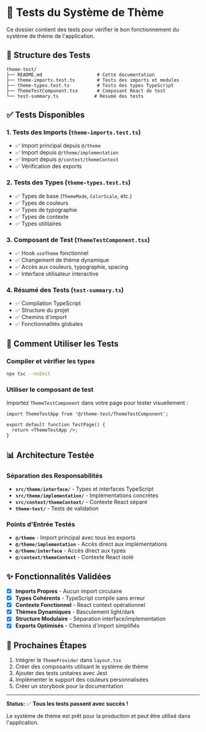 # 🧪 Tests du Système de Thème

Ce dossier contient des tests pour vérifier le bon fonctionnement du système de thème de l'application.

## 📁 Structure des Tests

```
theme-test/
├── README.md                    # Cette documentation
├── theme-imports.test.ts        # Tests des imports et modules
├── theme-types.test.ts          # Tests des types TypeScript
├── ThemeTestComponent.tsx       # Composant React de test
└── test-summary.ts             # Résumé des tests
```

## ✅ Tests Disponibles

### 1. Tests des Imports (`theme-imports.test.ts`)
- ✅ Import principal depuis `@/theme`
- ✅ Import depuis `@/theme/implementation`
- ✅ Import depuis `@/context/themeContext`
- ✅ Vérification des exports

### 2. Tests des Types (`theme-types.test.ts`)
- ✅ Types de base (`ThemeMode`, `ColorScale`, etc.)
- ✅ Types de couleurs
- ✅ Types de typographie
- ✅ Types de contexte
- ✅ Types utilitaires

### 3. Composant de Test (`ThemeTestComponent.tsx`)
- ✅ Hook `useTheme` fonctionnel
- ✅ Changement de thème dynamique
- ✅ Accès aux couleurs, typographie, spacing
- ✅ Interface utilisateur interactive

### 4. Résumé des Tests (`test-summary.ts`)
- ✅ Compilation TypeScript
- ✅ Structure du projet
- ✅ Chemins d'import
- ✅ Fonctionnalités globales

## 🚀 Comment Utiliser les Tests

### Compiler et vérifier les types
```bash
npx tsc --noEmit
```

### Utiliser le composant de test
Importez `ThemeTestComponent` dans votre page pour tester visuellement :

```tsx
import ThemeTestApp from '@/theme-test/ThemeTestComponent';

export default function TestPage() {
  return <ThemeTestApp />;
}
```

## 📊 Architecture Testée

### Séparation des Responsabilités
- **`src/theme/interface/`** - Types et interfaces TypeScript
- **`src/theme/implementation/`** - Implémentations concrètes
- **`src/context/themeContext/`** - Contexte React séparé
- **`theme-test/`** - Tests de validation

### Points d'Entrée Testés
- **`@/theme`** - Import principal avec tous les exports
- **`@/theme/implementation`** - Accès direct aux implémentations
- **`@/theme/interface`** - Accès direct aux types
- **`@/context/themeContext`** - Contexte React isolé

## ✨ Fonctionnalités Validées

- [x] **Imports Propres** - Aucun import circulaire
- [x] **Types Cohérents** - TypeScript compile sans erreur
- [x] **Contexte Fonctionnel** - React context opérationnel
- [x] **Thèmes Dynamiques** - Basculement light/dark
- [x] **Structure Modulaire** - Séparation interface/implementation
- [x] **Exports Optimisés** - Chemins d'import simplifiés

## 🎯 Prochaines Étapes

1. Intégrer le `ThemeProvider` dans `layout.tsx`
2. Créer des composants utilisant le système de thème
3. Ajouter des tests unitaires avec Jest
4. Implémenter le support des couleurs personnalisées
5. Créer un storybook pour la documentation

---

**Status:** ✅ **Tous les tests passent avec succès !**

Le système de thème est prêt pour la production et peut être utilisé dans l'application.